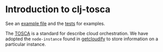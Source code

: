 # Introduction to clj-tosca

See an [example file](../example.clj) and the [tests](../test/clj-tosca) for examples. 

The [TOSCA](http://docs.oasis-open.org/tosca/TOSCA-Simple-Profile-YAML/v1.0/csd02/TOSCA-Simple-Profile-YAML-v1.0-csd02.html) is a standard for describe cloud orchestration. We have adopted the `node-instance` found in [getcloudify](http://www.getcloudify.com) to store information on a particular instance.
